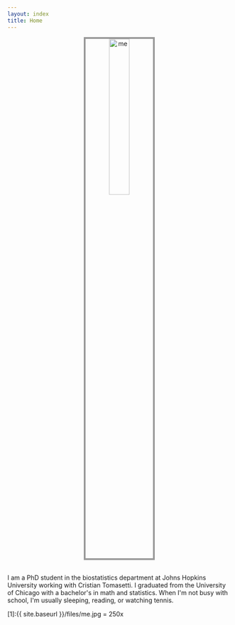 ```yaml
---
layout: index
title: Home
---
```


<center><img src="{{ site.baseurl }}/files/me.jpg" alt="me" style="width: 30%; border: #999 4px solid"/></center>

<br>

I am a PhD student in the biostatistics department at Johns Hopkins University working with Cristian Tomasetti. I graduated from the University of Chicago with a bachelor's in math and statistics. When I'm not busy with school, I'm usually sleeping, reading, or watching tennis. 



[1]:{{ site.baseurl }}/files/me.jpg = 250x